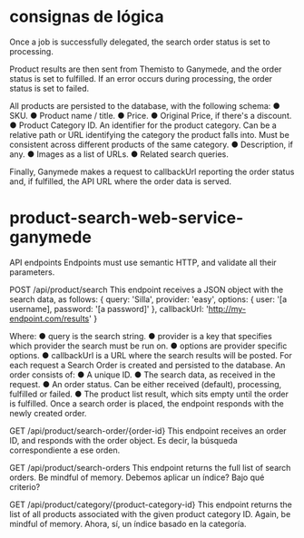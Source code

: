 # consignas de lógica

Once a job is successfully delegated, the search order status is set to processing. 

Product results are then sent from Themisto to Ganymede, and the order status is set to fulfilled. If an error occurs during processing, the order status is set to failed.

All products are persisted to the database, with the following schema:
● SKU.
● Product name / title.
● Price.
● Original Price, if there's a discount.
● Product Category ID. An identifier for the product category. Can be a relative path or
URL identifying the category the product falls into. Must be consistent across different
products of the same category.
● Description, if any.
● Images as a list of URLs.
● Related search queries.

Finally, Ganymede makes a request to callbackUrl reporting the order status and, if fulfilled, the
API URL where the order data is served.


# product-search-web-service-ganymede


API endpoints
Endpoints must use semantic HTTP, and validate all their parameters.

POST /api/product/search
This endpoint receives a JSON object with the search data, as follows:
{
query: 'Silla',
provider: 'easy',
options: {
user: '[a username],
password: '[a password]'
},
callbackUrl: 'http://my-endpoint.com/results'
}

Where:
● query is the search string.
● provider is a key that specifies which provider the search must be run on.
● options are provider specific options.
● callbackUrl is a URL where the search results will be posted.
For each request a Search Order is created and persisted to the database. An order consists of:
● A unique ID.
● The search data, as received in the request.
● An order status. Can be either received (default), processing, fulfilled or
failed.
● The product list result, which sits empty until the order is fulfilled.
Once a search order is placed, the endpoint responds with the newly created order.

GET /api/product/search-order/{order-id}
This endpoint receives an order ID, and responds with the order object. Es decir, la búsqueda correspondiente a ese orden.

GET /api/product/search-orders
This endpoint returns the full list of search orders. Be mindful of memory. Debemos aplicar un índice? Bajo qué criterio?

GET /api/product/category/{product-category-id}
This endpoint returns the list of all products associated with the given product category ID. Again, be mindful of memory. Ahora, sí, un índice basado en la categoría.